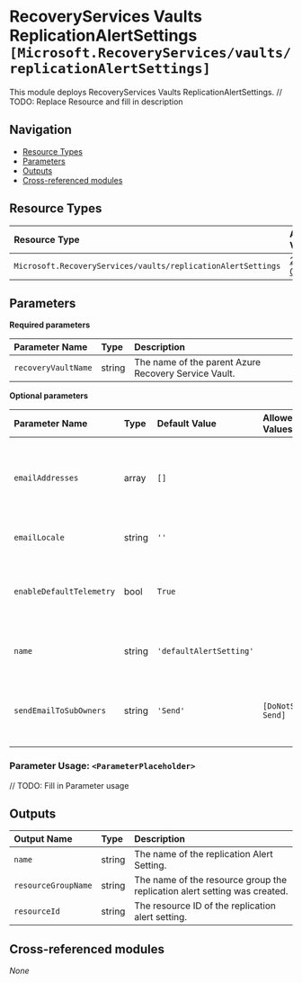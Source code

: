 # RecoveryServices Vaults ReplicationAlertSettings `[Microsoft.RecoveryServices/vaults/replicationAlertSettings]`

This module deploys RecoveryServices Vaults ReplicationAlertSettings.
// TODO: Replace Resource and fill in description

## Navigation

- [Resource Types](#Resource-Types)
- [Parameters](#Parameters)
- [Outputs](#Outputs)
- [Cross-referenced modules](#Cross-referenced-modules)

## Resource Types

| Resource Type | API Version |
| :-- | :-- |
| `Microsoft.RecoveryServices/vaults/replicationAlertSettings` | [2022-08-01](https://docs.microsoft.com/en-us/azure/templates/Microsoft.RecoveryServices/2022-08-01/vaults/replicationAlertSettings) |

## Parameters

**Required parameters**

| Parameter Name | Type | Description |
| :-- | :-- | :-- |
| `recoveryVaultName` | string | The name of the parent Azure Recovery Service Vault. |

**Optional parameters**

| Parameter Name | Type | Default Value | Allowed Values | Description |
| :-- | :-- | :-- | :-- | :-- |
| `emailAddresses` | array | `[]` |  | Comma separated list of custom email address for sending alert emails. |
| `emailLocale` | string | `''` |  | The locale for the email notification. |
| `enableDefaultTelemetry` | bool | `True` |  | Enable telemetry via the Customer Usage Attribution ID (GUID). |
| `name` | string | `'defaultAlertSetting'` |  | The name of the replication Alert Setting. |
| `sendEmailToSubOwners` | string | `'Send'` | `[DoNotSend, Send]` | The value indicating whether to send email to subscription administrator. |


### Parameter Usage: `<ParameterPlaceholder>`

// TODO: Fill in Parameter usage

## Outputs

| Output Name | Type | Description |
| :-- | :-- | :-- |
| `name` | string | The name of the replication Alert Setting. |
| `resourceGroupName` | string | The name of the resource group the replication alert setting was created. |
| `resourceId` | string | The resource ID of the replication alert setting. |

## Cross-referenced modules

_None_
